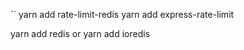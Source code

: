 

``
yarn add rate-limit-redis
yarn add express-rate-limit 

yarn add redis 
or
yarn add ioredis

```